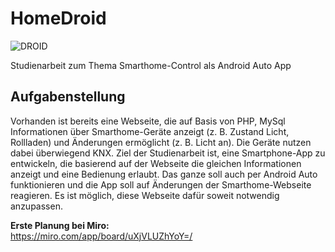 # HomeDroid
![DROID](https://github.com/user-attachments/assets/776c31d4-0b6a-4367-b80f-638ce6ff6279)

Studienarbeit zum Thema Smarthome-Control als Android Auto App

## Aufgabenstellung
Vorhanden ist bereits eine Webseite, die auf Basis von PHP, MySql Informationen über Smarthome-Geräte anzeigt (z. B. Zustand Licht, Rollladen) und Änderungen ermöglicht (z. B. Licht an). Die Geräte nutzen dabei überwiegend KNX. Ziel der Studienarbeit ist, eine Smartphone-App zu entwickeln, die basierend auf der Webseite die gleichen Informationen anzeigt und eine Bedienung erlaubt. Das ganze soll auch per Android Auto funktionieren und die App soll auf Änderungen der Smarthome-Webseite reagieren. Es ist möglich, diese Webseite dafür soweit notwendig anzupassen.

**Erste Planung bei Miro:**<br/>
<a href="https://miro.com/app/board/uXjVLUZhYoY=/" target="_blank">https://miro.com/app/board/uXjVLUZhYoY=/</a>
